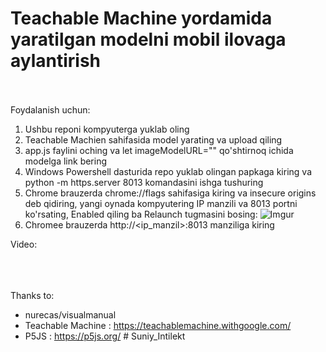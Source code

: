 # Teachable Machine yordamida yaratilgan modelni mobil ilovaga aylantirish
<br/><br/>Foydalanish uchun:
1. Ushbu reponi kompyuterga yuklab oling
2. Teachable Machien sahifasida model yarating va upload qiling
3. app.js faylini oching va let imageModelURL="" qo'shtirnoq ichida modelga link bering
4. Windows Powershell dasturida repo yuklab olingan papkaga kiring va python -m https.server 8013 komandasini ishga tushuring
5. Chrome brauzerda chrome://flags sahifasiga kiring va insecure origins deb qidiring, yangi oynada kompyutering IP manzili va 8013 portni ko'rsating, Enabled qiling ba Relaunch tugmasini bosing:
![Imgur](https://i.imgur.com/EbKWJkW.jpg)
7. Chromee brauzerda http://<ip_manzil>:8013 manziliga kiring

Video:<br/>

<br/><br/><br/>
Thanks to:
- nurecas/visualmanual
- Teachable Machine : https://teachablemachine.withgoogle.com/
- P5JS : https://p5js.org/
#   S u n i y _ I n t i l e k t  
 